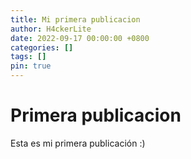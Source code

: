 ```yaml
---
title: Mi primera publicacion
author: H4ckerLite
date: 2022-09-17 00:00:00 +0800
categories: []
tags: []
pin: true
---
```


# Primera publicacion
 
Esta es mi primera publicación :)
